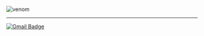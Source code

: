![venom](https://capsule-render.vercel.app/api?type=venom&height=200&text=Frontend&fontSize=70&color=gradient&gradient=0:000080,100:0000FF&stroke=0000FF&fontColor=FFFFFF)

<hr/>

[![Gmail Badge](https://img.shields.io/badge/Gmail-d14836?style=flat-square&logo=Gmail&logoColor=white&link=mailto:seokho9473@gmail.com)](mailto:seokho9473@gmail.com)


<!--
**SeokHoChoi/SeokHoChoi** is a ✨ _special_ ✨ repository because its `README.md` (this file) appears on your GitHub profile.

Here are some ideas to get you started:

- 🔭 I’m currently working on ...
- 🌱 I’m currently learning ...
- 👯 I’m looking to collaborate on ...
- 🤔 I’m looking for help with ...
- 💬 Ask me about ...
- 📫 How to reach me: ...
- 😄 Pronouns: ...
- ⚡ Fun fact: ...
-->
